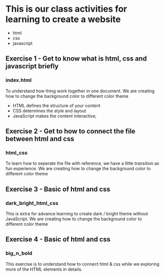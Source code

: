# This is our class activities for learning to create a website
- html
- css
- javascript

## Exercise 1 - Get to know what is html, css and javascript briefly
### index.html
To understand how thing work together in one document. We are creating how to change the background color to different color theme
- HTML defines the structure of your content
- CSS determines the style and layout 
- JavaScript makes the content interactive;

## Exercise 2 - Get to how to connect the file between html and css
### html_css
To learn how to seperate the file with reference, we have a little transition as fun experience. 
We are creating how to change the background color to different color theme

## Exercise 3 - Basic of html and css  
### dark_bright_html_css
This is extra for advance learning to create dark / bright theme without JavaScript.
We are creating how to change the background color to different color theme

## Exercise 4 - Basic of html and css 
### big_n_bold
This exercise is to understand how to connect html & css while we exploring more of the HTML elements in details.

